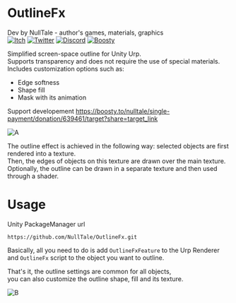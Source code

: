 # OutlineFx
Dev by NullTale - author's games, materials, graphics <br>
[![Itch](https://img.shields.io/badge/Itch-Itch?logo=Itch.io&color=white)](https://nulltale.itch.io)
[![Twitter](https://img.shields.io/badge/Twitter-Twitter?logo=X&color=red)](https://x.com/NullTale)
[![Discord](https://img.shields.io/badge/Discord-Discord?logo=discord&color=white)](https://discord.gg/CkdQvtA5un)
[![Boosty](https://img.shields.io/badge/Support-Boosty?logo=boosty&color=blue)](https://boosty.to/nulltale/donate)

Simplified screen-space outline for Unity Urp.<br>
Supports transparency and does not require the use of special materials.<br>
Includes customization options such as:<br>
- Edge softness
- Shape fill
- Mask with its animation

Support developement https://boosty.to/nulltale/single-payment/donation/639461/target?share=target_link

![A](https://github.com/NullTale/OutlineFx/assets/1497430/d6367587-2203-47e7-8a13-6d16195f2adc)

The outline effect is achieved in the following way: selected objects are first rendered into a texture.<br>
Then, the edges of objects on this texture are drawn over the main texture.<br>
Optionally, the outline can be drawn in a separate texture and then used through a shader.<br>


# Usage
Unity PackageManager url
```
https://github.com/NullTale/OutlineFx.git
```
Basically, all you need to do is add `OutlineFxFeature` to the Urp Renderer<br>
and `OutlineFx` script to the object you want to outline.<br>

That's it, the outline settings are common for all objects,<br>
you can also customize the outline shape, fill and its texture.

![B](https://github.com/NullTale/OutlineFx/assets/1497430/2d05e249-61dd-40e8-af98-cc3a645495c8)

